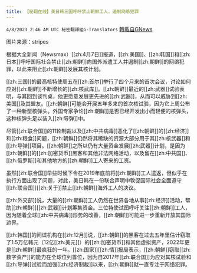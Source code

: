 ```yaml
---
title: 【秘翻在线】美日韩三国呼吁禁止朝鲜工人，遏制网络犯罪
---
```

`4/8/2023 2:46 AM UTC 秘密翻譯組G-Translators` [轉載自GNews](https://gnews.org/articles/1079035)

         

图片来源：stripes

根据大全新闻（Newsmax）[[zh:4月7日]]报道，[[zh:美国]]、[[zh:韩国]]和[[zh:日本]]呼吁国际社会禁止[[zh:朝鲜]]向国外派遣工人并遏制[[zh:朝鲜]]的网络犯罪，以此来阻止[[zh:朝鲜]]发展其核计划。

[[zh:三国]]的最高核特使周五在[[zh:首尔]]举行了四个月来的首次会议，讨论如何应对[[zh:朝鲜]]不断增长的[[zh:核武库]]。[[zh:朝鲜]]最近的[[zh:武器]]试验表明，与其回到谈判桌，他更愿意发展更先进的[[zh:武器]]，从而可以威胁到[[zh:美国]]及其盟友。[[zh:朝鲜]]可能会开展五年多来的首次核试验，因为它上周公布了一种新型核弹头。外国专家争论[[zh:朝鲜]]是否已经开发出小而轻便的核弹头，这种核弹头足以装入[[zh:导弹]]中。

尽管[[zh:联合国]]的11轮制裁以及[[zh:中共病毒]]恶化了[[zh:朝鲜]]的[[zh:经济]]和[[zh:粮食]]问题，[[zh:朝鲜]]仍然将其稀缺的资源大部分用于其[[zh:核武器]]和[[zh:导弹]]项目。[[zh:朝鲜]]之所以仍有大量资金发展[[zh:武器]]计划，是因为[[zh:朝鲜]]的[[zh:加密货币]]黑客和其他非法网络活动，以及留在[[zh:中共国]]、[[zh:俄罗斯]]和其他地方的[[zh:朝鲜]]工人寄来的工资。

虽然[[zh:联合国]]早些时候下令在2019年底前将[[zh:朝鲜]]工人遣返，但似乎在执行方面出现了问题，对此，美日韩在一份联合声明中敦促国际社会全面遵守[[zh:联合国]][[zh:关于]]禁止[[zh:朝鲜]]海外工人的决议。

[[zh:外交部]]说，大量的[[zh:朝鲜]]工人仍然在世界各地从事[[zh:经济]]活动，帮助[[zh:朝鲜]][[zh:武器]]计划筹集资金。三位特使试图呼吁关注[[zh:朝鲜]]工人，因为随着全球[[zh:中共病毒]]形势的改善，[[zh:朝鲜]]可能进一步重新开放其国际边界。

[[zh:韩国]]的间谍机构在[[zh:12月]]说，[[zh:朝鲜]]的黑客在过去五年里估计窃取了1.5万亿韩元（12亿[[zh:美元]]）的[[zh:加密货币]]和其他虚拟资产，2022年更是[[zh:朝鲜]]最疯狂的一年。[[zh:国家]][[zh:情]]报局表示，[[zh:朝鲜]]窃取[[zh:数字资产]]的能力在全球位列首位，因为自2017年[[zh:联合国]]为应对其核试验和[[zh:导弹]]试验而加强[[zh:经济制裁]]以来，[[zh:朝鲜]]就一直专注于网络犯罪。

